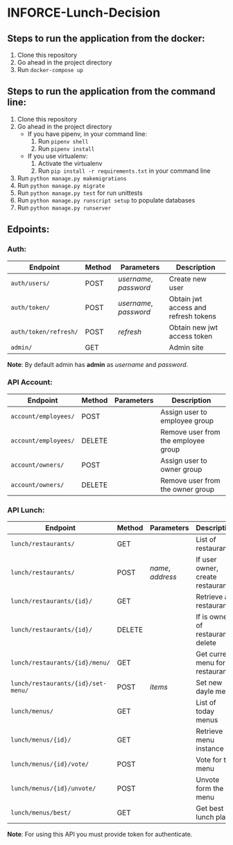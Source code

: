 # INFORCE-Lunch-Decision

## Steps to run the application from the docker:
1. Clone this repository
2. Go ahead in the project directory
3. Run `docker-compose up`


## Steps to run the application from the command line:
1. Clone this repository
2. Go ahead in the project directory
   * If you have pipenv, in your command line:
     1. Run `pipenv shell`
     2. Run `pipenv install` 
   * If you use virtualenv:
     1. Activate the virtualenv
     2. Run `pip install -r requirements.txt` in your command line
3. Run `python manage.py makemigrations`
4. Run `python manage.py migrate`
5. Run `python manage.py test` for run unittests
6. Run `python manage.py runscript setup` to populate databases
7. Run `python manage.py runserver`


## Edpoints:
### Auth:
| Endpoint              | Method | Parameters             | Description                          |
|-----------------------|--------|------------------------|--------------------------------------|
| `auth/users/`         | POST   | _username_, _password_ | Create new user                      |
| `auth/token/`         | POST   | _username_, _password_ | Obtain jwt access and refresh tokens |
| `auth/token/refresh/` | POST   | _refresh_              | Obtain new jwt access token          |
| `admin/`              | GET    |                        | Admin site                           |

**Note**: By default admin has **admin** as _username_ and _password_.

### API Account:

| Endpoint                           | Method | Parameters                                   | Description                             |
|------------------------------------|--------|----------------------------------------------|-----------------------------------------|
| `account/employees/`               | POST   |                                              | Assign user to employee group           |
| `account/employees/`               | DELETE |                                              | Remove user from the employee group     |
| `account/owners/`                  | POST   |                                              | Assign user to owner group              |
| `account/owners/`                  | DELETE |                                              | Remove user from the owner group        |

### API Lunch:

| Endpoint                           | Method | Parameters        | Description                       |
|------------------------------------|--------|-------------------|-----------------------------------|
| `lunch/restaurants/`               | GET    |                   | List of restaurants               |
| `lunch/restaurants/`               | POST   | _name_, _address_ | If user owner, create restaurant  |
| `lunch/restaurants/{id}/`          | GET    |                   | Retrieve a restaurant             |
| `lunch/restaurants/{id}/`          | DELETE |                   | If is owner of restaurant, delete |
| `lunch/restaurants/{id}/menu/`     | GET    |                   | Get current menu for restaurants  |
| `lunch/restaurants/{id}/set-menu/` | POST   | _items_           | Set new dayle menu                |
| `lunch/menus/`                     | GET    |                   | List of today menus               |
| `lunch/menus/{id}/`                | GET    |                   | Retrieve menu instance            |
| `lunch/menus/{id}/vote/`           | POST   |                   | Vote for the menu                 |
| `lunch/menus/{id}/unvote/`         | POST   |                   | Unvote form the menu              |
| `lunch/menus/best/`                | GET    |                   | Get best lunch place              |

**Note**: For using this API you must provide token for authenticate.
